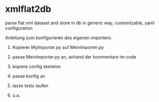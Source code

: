 xmlflat2db
==========

parse flat xml dataset and store in db in generic way, customizable, yaml configuration


Anleitung zum konfigurieren des eigenen importers:


1. Kopierer MyImporter.py auf MeinImporter.py

2. passe MeinImporter.py an, anhand der kommentare im code

3. kopiere config skeleton

4. passe konfig an

5. lasse tests laufen

6. u.a.






